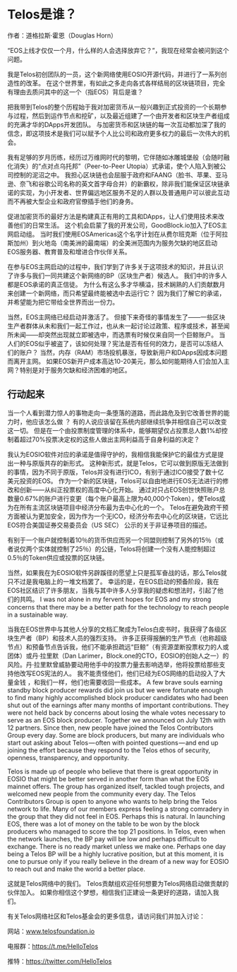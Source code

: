 # Telos是谁？

作者：道格拉斯·霍恩（Douglas Horn）

“EOS上线才仅仅一个月，什么样的人会选择放弃它？”，我现在经常会被问到这个问题。

我是Telos初创团队的一员，这个新网络使用EOSIO开源代码，并进行了一系列创造性的改革。 在这个世界里，有如此之多走向各式各样结局的区块链项目，完全有理由去质问其中的这一个（指EOS）背后是谁？

把我带到Telos的整个历程始于我对加密货币从一般兴趣到正式投资的一个长期参与过程，然后到运作节点和挖矿，以及最近组建了一个由开发者和区块生产者组成的充满才华的DApps开发团队。 与加密货币和区块链的每一次互动都加深了我的信念，即这项技术是我们可以赋予个人比公司和政府更多权力的最后一次伟大的机会。

我有足够的岁月历练，经历过万维网时代的黎明，它伴随如冰雕城堡般（会随时融化消失）的“点对点乌托邦”（Peer-to-Peer Utopia）式承诺，使个人陷入到被公司控制的泥沼之中。 我担心区块链也会屈服于政府和FAANG（脸书、苹果、亚马逊、奈飞和谷歌公司名称的英文首字母合并）的新霸权，除非我们能保证区块链承诺的实现，为小开发者、世界偏远地区服务不足的人群以及普通用户可以彼此互动而不再被大型企业和政府官僚插手他们的身务。

促进加密货币的最好方法是构建真正有用的工具和DApps，让人们使用技术来改善他们的日常生活。 这个机会启蒙了我的开发公司，GoodBlock.io加入了EOS主网启动组。 当时我们使用EOSAmericas这个名字计划在从费尔班克斯（位于阿拉斯加州）到火地岛（南美洲的最南端）的全美洲范围内为服务欠缺的地区启动EOS服务器、教育普及和增进合作伙伴关系。

在参与EOS主网启动的过程中，我们学到了许多关于这项技术的知识，并且认识了许多与我们一同共建这个新网络的BP（区块生产者）候选人。 我们中的许多人都是EOS承诺的真正信徒。 为什么有这么多才华横溢，技术娴熟的人们贡献数月来创建一个新网络，而只希望最终能被选中去运行它？ 因为我们了解它的承诺，并希望能为把它带给全世界而出一份力。

当然，EOS主网络已经启动并激活了。 但接下来奇怪的事情发生了——一些区块生产者群体从未和我们一起工作过，也从未一起讨论过政策、程序或技术，甚至闻所未闻——却突然出现就立即被选中，而选票有时候仅来自同一个巨鲸账户。 当人们的EOS似乎被盗了，该如何处理？宪法是否有任何的效力，是否可以冻结人们的账户？ 当然，内存（RAM）市场投机暴涨，导致新用户和DApps因成本问题而离开主网。 如果EOS新开户成本高达10-20美元，那么如何能期待人们会加入主网？特别是对于服务欠缺和经济困难的地区。

## 行动起来

当一个人看到潜力惊人的事物走向一条堕落的道路，而此路危及到它改善世界的能力时，他应该怎么做 ？ 有的人说应该留在系统内部继续抗争并相信自己可以改变这一切。 但是在一个由投票制度管理的体系中，能够期望仅占投票总人数1%却控制着超过70%投票决定权的这些人做出主网利益高于自身利益的决定？

我认为EOSIO软件对应的承诺是值得守护的，我相信我能保护它的最佳方式是提出一种与原版共存的新形式。 这种新形式，就是Telos，它可以做到原版无法做到的事情，因为不同于原版，Telos并没有进行ICO，有别于通过ICO接受了数十亿美元投资的EOS。 作为一个新的区块链，Telos可以自由地进行EOS无法进行的修改和创新——从纠正投票权的高度中心化开始。 通过对只占EOS创世快照账户总数量0.67%的账户进行变更（每个账户最高上限为40,000个Token），使Telos成为在所有主流区块链项目中经济分布最为去中心化的一个。 Telos在避免政府干预方面被认为更加安全，因为作为一个无ICO，经济分布去中心化的区块链，它远比EOS符合美国证券交易委员会（US SEC） 公示的关于非证券项目的描述。

有别于一个账户就控制着10％的货币供应而另一个同盟则控制了另外的15％（或者说仅两个实体就控制了25％）的公链，Telos将创建一个没有人能控制超过0.5％的Token供应或投票的区块链。

当然，如果我在为EOSIO软件另辟蹊径的愿望上只是孤军奋战的话，那么Telos就只不过是我电脑上的一堆文档罢了。 幸运的是，在EOS启动的预备阶段，我在EOS社区结识了许多朋友，当我与其中许多人分享我的疑虑和想法时，引起了他们的共鸣。 I was not alone in my fervent hopes for EOS and my strong concerns that there may be a better path for the technology to reach people in a sustainable way.

当我在EOS世界中与其他人分享的文档汇聚成为Telos白皮书时，我获得了各级区块生产者（BP）和技术人员的强烈支持。 许多正获得报酬的生产节点（也称超级节点）和预备节点告诉我，他们不能承担疏远“巨鲸”（有资源垄断投票权力的人或团体）或丹·拉里默（Dan Larimer，Block.one的CTO，EOSIO的创始人之一）的风险。丹·拉里默曾威胁要动用他手中的投票力量去影响选举，他将投票给那些支持他改写EOS宪法的人。 我不能责怪他们，他们已经为EOS网络的启动投入了大量金钱 ，和我们一样，他们也需要收回一些成本。 A few brave souls earning standby block producer rewards did join us but we were fortunate enough to find many highly accomplished block producer candidates who had been shut out of the earnings after many months of important contributions. They were not held back by concerns about losing the whale votes necessary to serve as an EOS block producer. Together we announced on July 12th with 12 partners. Since then, new people have joined the Telos Contributors Group every day. Some are block producers, but many are individuals who start out asking about Telos — often with pointed questions — and end up joining the effort because they respond to the Telos ethos of security, openness, transparency, and opportunity.

Telos is made up of people who believe that there is great opportunity in EOSIO that might be better served in another form than what the EOS mainnet offers. The group has organized itself, tackled tough projects, and welcomed new people from the community every day. The Telos Contributors Group is open to anyone who wants to help bring the Telos network to life. Many of our members express feeling a strong comradery in the group that they did not feel in EOS. Perhaps this is natural. In launching EOS, there was a lot of money on the table to be won by the block producers who managed to score the top 21 positions. In Telos, even when the network launches, the BP pay will be low and perhaps difficult to exchange. There is no ready market unless we make one. Perhaps one day being a Telos BP will be a highly lucrative position, but at this moment, it is one to pursue only if you really believe in the dream of a new way for EOSIO to reach out and make the world a better place.

这就是Telos网络中的我们。 Telos贡献组欢迎任何想要为Telos网络启动做贡献的伙伴加入。 如果你相信这个梦想，相信我们正建设一条更好的道路，请加入我们。

有关Telos网络社区和Telos基金会的更多信息，请访问我们并加入讨论：

网站：www.telosfoundation.io 

电报群：https://t.me/HelloTelos

推特：https://twitter.com/HelloTelos